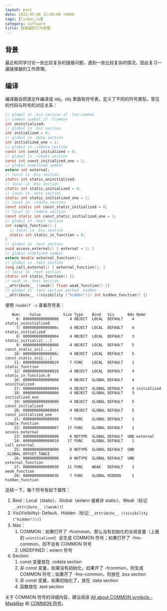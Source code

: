 ```yaml
---
layout: post
date: 2023-05-06 12:09:00 +0800
tags: [linker,ld]
category: software
title: 链接器的工作原理
---
```


## 背景

最近和同学讨论一些比较复杂的链接问题，遇到一些比较复杂的情况，因此复习一遍链接器的工作原理。

## 编译

编译器会把源文件编译成 obj，obj 里面有符号表，定义了不同的符号类型。常见的代码与符号的对应关系：

```c
// global in .bss section if -fno-common
// common symbol if -fcommon
int uninitialized;
// global in .bss section
int initialized = 0;
// global in .data section
int initialized_one = 1;
// global in .rodata section
const int const_initialized = 0;
// global in .rodata section
const int const_initialized_one = 1;
// global undefined symbol
extern int external;
// local in .bss section
static int static_uninitialized;
// local in .bss section
static int static_initialized = 0;
// local in .data section
static int static_initialized_one = 1;
// local in .rodata section
const static int const_static_initialized = 0;
// local in .rodata section
const static int const_static_initialized_one = 1;
// global in .text section
int simple_function() {
  // local in .bss section
  static int static_in_function = 0;
}
// global in .text section
void access_external() { external = 1; }
// global undefined symbol
extern double external_function();
// global in .text section
long call_external() { external_function(); }
// local in .text section
static int static_function() {}
// weak in .text section
__attribute__ ((weak)) float weak_function() {}
// global in .text section marked .hidden
__attribute__ ((visibility ("hidden"))) int hidden_function() {}
```

使用 `readelf -s` 查看符号表：

```
   Num:    Value          Size Type    Bind   Vis      Ndx Name
     6: 0000000000000008     4 OBJECT  LOCAL  DEFAULT    4 static_uninitialized
     7: 000000000000000c     4 OBJECT  LOCAL  DEFAULT    4 static_initialized
     8: 0000000000000004     4 OBJECT  LOCAL  DEFAULT    3 static_initializ[...]
     9: 0000000000000008     4 OBJECT  LOCAL  DEFAULT    5 const_static_ini[...]
    10: 000000000000000c     4 OBJECT  LOCAL  DEFAULT    5 const_static_ini[...]
    11: 0000000000000029     7 FUNC    LOCAL  DEFAULT    1 static_function
    12: 0000000000000010     4 OBJECT  LOCAL  DEFAULT    4 static_in_function.0
    16: 0000000000000000     4 OBJECT  GLOBAL DEFAULT    4 uninitialized
    17: 0000000000000004     4 OBJECT  GLOBAL DEFAULT    4 initialized
    18: 0000000000000000     4 OBJECT  GLOBAL DEFAULT    3 initialized_one
    19: 0000000000000000     4 OBJECT  GLOBAL DEFAULT    5 const_initialized
    20: 0000000000000004     4 OBJECT  GLOBAL DEFAULT    5 const_initialized_one
    21: 0000000000000000     7 FUNC    GLOBAL DEFAULT    1 simple_function
    22: 0000000000000007    17 FUNC    GLOBAL DEFAULT    1 access_external
    23: 0000000000000000     0 NOTYPE  GLOBAL DEFAULT  UND external
    24: 0000000000000018    17 FUNC    GLOBAL DEFAULT    1 call_external
    25: 0000000000000000     0 NOTYPE  GLOBAL DEFAULT  UND _GLOBAL_OFFSET_TABLE_
    26: 0000000000000000     0 NOTYPE  GLOBAL DEFAULT  UND external_function
    27: 0000000000000030    11 FUNC    WEAK   DEFAULT    1 weak_function
    28: 000000000000003b     7 FUNC    GLOBAL HIDDEN     1 hidden_function
```

总结一下，每个符号有如下属性：

1. Bind：Local（static）、Global（extern 或者非 static）、Weak（标记 `__attribute__ ((weak))`）
2. Vis(Visibility): Default、Hidden（标记 `__attribute__ ((visibility ("hidden")))`）
3. Ndx：
    1. COMMON：如果打开了 -fcommon，那么没有初始化的全局变量（上面的 `uninitialized`）会生成 COMMON 符号；如果打开了 -fno-common，则不会有 COMMON 符号
    2. UNDEFINED：extern 符号
4. Section:
    1. const 变量放在 .rodata section
    2. 非 const 变量，如果没有初始化，如果开了 -fcommon，则生成 COMMON 符号；如果开了 -fno-common，则放在 .bss section
    3. 非 const 变量，如果初始化了，放在 .data section
    4. 函数放在 .text section

关于 COMMON 符号的详细内容，建议阅读 [All about COMMON symbols - MaskRay](https://maskray.me/blog/2022-02-06-all-about-common-symbols) 和 [COMMON 符号](/software/2022/07/11/archive-common-linking/)。
